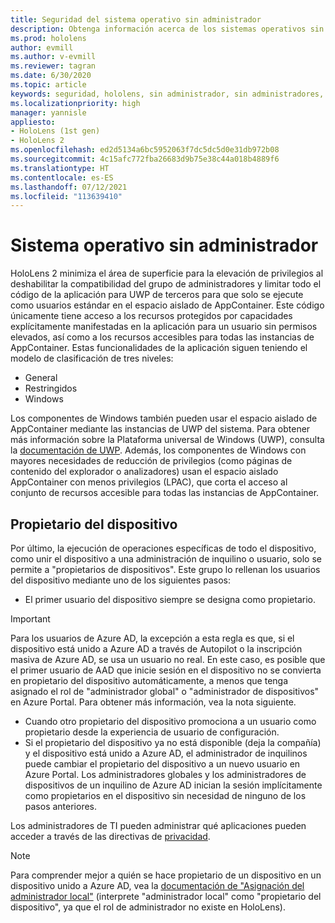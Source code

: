 ```yaml
---
title: Seguridad del sistema operativo sin administrador
description: Obtenga información acerca de los sistemas operativos sin administrador, los propietarios de dispositivos y la seguridad en los dispositivos de realidad mixta de HoloLens.
ms.prod: hololens
author: evmill
ms.author: v-evmill
ms.reviewer: tagran
ms.date: 6/30/2020
ms.topic: article
keywords: seguridad, hololens, sin administrador, sin administradores, sistema operativo, sistema operativo sin administrador, so de administrador, so sin administrador, hololens 2, seguridad de hololens2
ms.localizationpriority: high
manager: yannisle
appliesto:
- HoloLens (1st gen)
- HoloLens 2
ms.openlocfilehash: ed2d5134a6bc5952063f7dc5dc5d0e31db972b08
ms.sourcegitcommit: 4c15afc772fba26683d9b75e38c44a018b4889f6
ms.translationtype: HT
ms.contentlocale: es-ES
ms.lasthandoff: 07/12/2021
ms.locfileid: "113639410"
---
```

# <a name="admin-less-operating-system"></a>Sistema operativo sin administrador

HoloLens 2 minimiza el área de superficie para la elevación de privilegios al deshabilitar la compatibilidad del grupo de administradores y limitar todo el código de la aplicación para UWP de terceros para que solo se ejecute como usuarios estándar en el espacio aislado de AppContainer. Este código únicamente tiene acceso a los recursos protegidos por capacidades explícitamente manifestadas en la aplicación para un usuario sin permisos elevados, así como a los recursos accesibles para todas las instancias de AppContainer.
Estas funcionalidades de la aplicación siguen teniendo el modelo de clasificación de tres niveles:
  * General
  * Restringidos
  * Windows

Los componentes de Windows también pueden usar el espacio aislado de AppContainer mediante las instancias de UWP del sistema. Para obtener más información sobre la Plataforma universal de Windows (UWP), consulta la [documentación de UWP](/windows/uwp/). Además, los componentes de Windows con mayores necesidades de reducción de privilegios (como páginas de contenido del explorador o analizadores) usan el espacio aislado AppContainer con menos privilegios (LPAC), que corta el acceso al conjunto de recursos accesible para todas las instancias de AppContainer.

## <a name="device-owner"></a>Propietario del dispositivo

Por último, la ejecución de operaciones específicas de todo el dispositivo, como unir el dispositivo a una administración de inquilino o usuario, solo se permite a "propietarios de dispositivos". Este grupo lo rellenan los usuarios del dispositivo mediante uno de los siguientes pasos:
  * El primer usuario del dispositivo siempre se designa como propietario. 
> [!IMPORTANT]
>Para los usuarios de Azure AD, la excepción a esta regla es que, si el dispositivo está unido a Azure AD a través de Autopilot o la inscripción masiva de Azure AD, se usa un usuario no real. En este caso, es posible que el primer usuario de AAD que inicie sesión en el dispositivo no se convierta en propietario del dispositivo automáticamente, a menos que tenga asignado el rol de "administrador global" o "administrador de dispositivos" en Azure Portal. Para obtener más información, vea la nota siguiente.  

  * Cuando otro propietario del dispositivo promociona a un usuario como propietario desde la experiencia de usuario de configuración.
  * Si el propietario del dispositivo ya no está disponible (deja la compañía) y el dispositivo está unido a Azure AD, el administrador de inquilinos puede cambiar el propietario del dispositivo a un nuevo usuario en Azure Portal. Los administradores globales y los administradores de dispositivos de un inquilino de Azure AD inician la sesión implícitamente como propietarios en el dispositivo sin necesidad de ninguno de los pasos anteriores.  

 Los administradores de TI pueden administrar qué aplicaciones pueden acceder a través de las directivas de [privacidad](/windows/client-management/mdm/policy-csp-privacy). 

> [!NOTE]
> Para comprender mejor a quién se hace propietario de un dispositivo en un dispositivo unido a Azure AD, vea la [documentación de "Asignación del administrador local"](/azure/active-directory/devices/assign-local-admin) (interprete "administrador local" como "propietario del dispositivo", ya que el rol de administrador no existe en HoloLens).